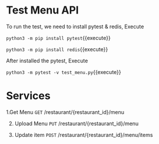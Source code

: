 # Test Menu API

To run the test, we need to install pytest & redis, Execute

`python3 -m pip install pytest`{{execute}}

`python3 -m pip install redis`{{execute}}

After installed the pytest, Execute

`python3 -m pytest -v test_menu.py`{{execute}}

# Services
1.Get Menu `GET` /restaurant/{restaurant_id}/menu

2. Upload Menu `PUT` /restaurant/{restaurant_id}/menu

3. Update item `POST` /restaurant/{restaurant_id}/menu/items

